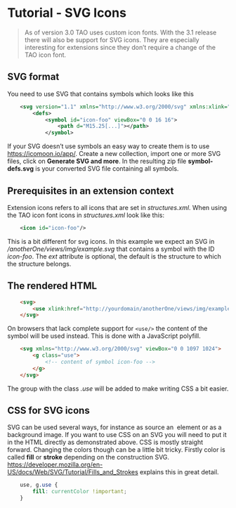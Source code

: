 <!--
parent: Tutorials
created_at: '2016-04-29 17:14:19'
updated_at: '2016-05-04 17:35:08'
authors:
    - 'Dieter Raber'
tags:
    - Tutorials
-->

Tutorial - SVG Icons
====================

> As of version 3.0 TAO uses custom icon fonts. With the 3.1 release there will also be support for SVG icons. They are especially interesting for extensions since they don’t require a change of the TAO icon font.

SVG format
----------

You need to use SVG that contains symbols which looks like this

```xml
    <svg version="1.1" xmlns="http://www.w3.org/2000/svg" xmlns:xlink="http://www.w3.org/1999/xlink">
        <defs>
            <symbol id="icon-foo" viewBox="0 0 16 16">
                <path d="M15.25[...]"></path>
            </symbol>
```

If your SVG doesn’t use symbols an easy way to create them is to use https://icomoon.io/app/. Create a new collection, import one or more SVG files, click on **Generate SVG and more**. In the resulting zip file **symbol-defs.svg** is your converted SVG file containing all symbols.

Prerequisites in an extension context
-------------------------------------

Extension icons refers to all icons that are set in *structures.xml*. When using the TAO icon font icons in *structures.xml* look like this:
```xml
    <icon id="icon-foo"/>
```

This is a bit different for svg icons. In this example we expect an SVG in */anotherOne/views/img/example.svg* that contains a symbol with the ID *icon-foo*. The *ext* attribute is optional, the default is the structure to which the structure belongs.

The rendered HTML
-----------------
```html
    <svg>
        <use xlink:href="http://yourdomain/anotherOne/views/img/example#icon-foo"></use>
    </svg>
```

On browsers that lack complete support for `<use/>` the content of the symbol will be used instead. This is done with a JavaScript polyfill.

```html
    <svg xmlns="http://www.w3.org/2000/svg" viewBox="0 0 1097 1024">
        <g class="use">
            <!-- content of symbol icon-foo --> 
        </g>
    </svg>
```
The group with the class *.use* will be added to make writing CSS a bit easier.

CSS for SVG icons
-----------------

SVG can be used several ways, for instance as source an <code><img /></code> element or as a background image. If you want to use CSS on an SVG you will need to put it in the HTML directly as demonstrated above. CSS is mostly straight forward. Changing the colors though can be a little bit tricky. Firstly color is called **fill** or **stroke** depending on the construction SVG. https://developer.mozilla.org/en-US/docs/Web/SVG/Tutorial/Fills_and_Strokes explains this in great detail.

```css
    use, g.use {
        fill: currentColor !important;
    }
```

